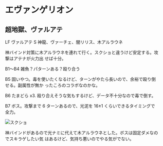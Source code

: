 # エヴァンゲリオン 

## 超地獄、ヴァルアテ

LF ヴァルアテ
S 神龍、ヴァーチェ、闇リリス、木アルラウネ

神バインド対策に木アルラウネを連れて行く。スクショと違うけど安定する。攻撃はアテナが火力出
せば十分。

B1〜B4 雑魚？パターンある？殴り合う

B5 固いやつ。毒を使いたくなるけど、ターンがやたら長いので、余裕で殴り倒せる。副属性が無か
ったころのコラボなのかな。

B6 たまどら x3. 殴り合えそうな気もするけど、データ不十分なので毒で倒す。

B7 ボス。攻撃まで 6 ターンあるので、光泥を 16±1 くらいできるタイミングで全力。

![スクショ](http://i.imgur.com/CvW4nBDl.jpg )

神バインドがあるので光ナミに代えて木アルラウネとした。ボスは固定ダメなのでスキラゲしたい気
はあるけど、気持ち悪いのでやる気がでない。

<!-- vim: set tw=90 filetype=markdown : -->

